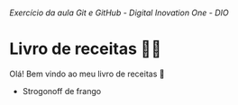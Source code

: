 ###### Exercício da aula Git e GitHub - Digital Inovation One - DIO

# Livro de receitas :woman_cook:

Olá! Bem vindo ao meu livro de receitas :wave:



-  Strogonoff de frango

